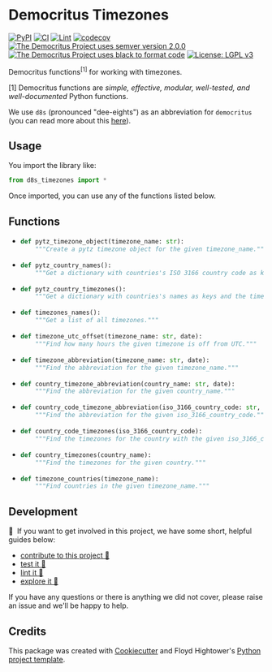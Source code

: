 # Democritus Timezones

[![PyPI](https://img.shields.io/pypi/v/d8s-timezones.svg)](https://pypi.python.org/pypi/d8s-timezones)
[![CI](https://github.com/democritus-project/d8s-timezones/workflows/CI/badge.svg)](https://github.com/democritus-project/d8s-timezones/actions)
[![Lint](https://github.com/democritus-project/d8s-timezones/workflows/Lint/badge.svg)](https://github.com/democritus-project/d8s-timezones/actions)
[![codecov](https://codecov.io/gh/democritus-project/d8s-timezones/branch/main/graph/badge.svg?token=V0WOIXRGMM)](https://codecov.io/gh/democritus-project/d8s-timezones)
[![The Democritus Project uses semver version 2.0.0](https://img.shields.io/badge/-semver%20v2.0.0-22bfda)](https://semver.org/spec/v2.0.0.html)
[![The Democritus Project uses black to format code](https://img.shields.io/badge/code%20style-black-000000.svg)](https://github.com/psf/black)
[![License: LGPL v3](https://img.shields.io/badge/License-LGPL%20v3-blue.svg)](https://choosealicense.com/licenses/lgpl-3.0/)

Democritus functions<sup>[1]</sup> for working with timezones.

[1] Democritus functions are <i>simple, effective, modular, well-tested, and well-documented</i> Python functions.

We use `d8s` (pronounced "dee-eights") as an abbreviation for `democritus` (you can read more about this [here](https://github.com/democritus-project/roadmap#what-is-d8s)).

## Usage

You import the library like:

```python
from d8s_timezones import *
```

Once imported, you can use any of the functions listed below.

## Functions

  - ```python
    def pytz_timezone_object(timezone_name: str):
        """Create a pytz timezone object for the given timezone_name."""
    ```
  - ```python
    def pytz_country_names():
        """Get a dictionary with countries's ISO 3166 country code as keys and the country name as the value."""
    ```
  - ```python
    def pytz_country_timezones():
        """Get a dictionary with countries's names as keys and the timezones as values."""
    ```
  - ```python
    def timezones_names():
        """Get a list of all timezones."""
    ```
  - ```python
    def timezone_utc_offset(timezone_name: str, date):
        """Find how many hours the given timezone is off from UTC."""
    ```
  - ```python
    def timezone_abbreviation(timezone_name: str, date):
        """Find the abbreviation for the given timezone_name."""
    ```
  - ```python
    def country_timezone_abbreviation(country_name: str, date):
        """Find the abbreviation for the given country_name."""
    ```
  - ```python
    def country_code_timezone_abbreviation(iso_3166_country_code: str, date):
        """Find the abbreviation for the given iso_3166_country_code."""
    ```
  - ```python
    def country_code_timezones(iso_3166_country_code):
        """Find the timezones for the country with the given iso_3166_country_code."""
    ```
  - ```python
    def country_timezones(country_name):
        """Find the timezones for the given country."""
    ```
  - ```python
    def timezone_countries(timezone_name):
        """Find countries in the given timezone_name."""
    ```

## Development

👋 &nbsp;If you want to get involved in this project, we have some short, helpful guides below:

- [contribute to this project 🥇][contributing]
- [test it 🧪][local-dev]
- [lint it 🧹][local-dev]
- [explore it 🔭][local-dev]

If you have any questions or there is anything we did not cover, please raise an issue and we'll be happy to help.

## Credits

This package was created with [Cookiecutter](https://github.com/audreyr/cookiecutter) and Floyd Hightower's [Python project template](https://github.com/fhightower-templates/python-project-template).

[contributing]: https://github.com/democritus-project/.github/blob/main/CONTRIBUTING.md#contributing-a-pr-
[local-dev]: https://github.com/democritus-project/.github/blob/main/CONTRIBUTING.md#local-development-
